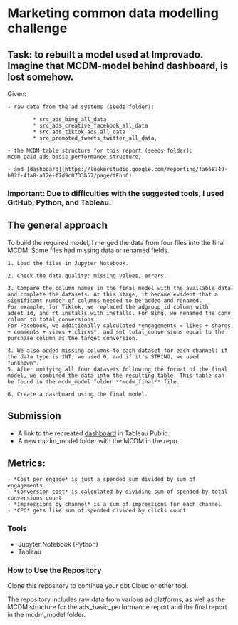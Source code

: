 # Marketing common data modelling challenge
	

## Task: to rebuilt a model used at Improvado. Imagine that MCDM-model behind dashboard, is lost somehow.
Given:
 
	- raw data from the ad systems (seeds folder): 
 
    		* src_ads_bing_all_data
    		* src_ads_creative_facebook_all_data
    		* src_ads_tiktok_ads_all_data
    		* src_promoted_tweets_twitter_all_data,
      
	- the MCDM table structure for this report (seeds folder): mcdm_paid_ads_basic_performance_structure, 
 
	- and [dashboard](https://lookerstudio.google.com/reporting/fa668749-b82f-41a8-a12e-f7d9c0733b57/page/tEnnC)

### Important: Due to difficulties with the suggested tools, I used GitHub, Python, and Tableau.

## The general approach

To build the required model, I merged the data from four files into the final MCDM. Some files had missing data or renamed fields.

    1. Load the files in Jupyter Notebook.
    
    2. Check the data quality: missing values, errors.
    
    3. Compare the column names in the final model with the available data and complete the datasets. At this stage, it became evident that a significant number of columns needed to be added and renamed.
    For example, for Tiktok, we replaced the adgroup_id column with adset_id, and rt_installs with installs. For Bing, we renamed the conv column to total_conversions.
    For Facebook, we additionally calculated *engagements = likes + shares + comments + views + clicks*, and set total_conversions equal to the purchase column as the target conversion.
    
    4. We also added missing columns to each dataset for each channel: if the data type is INT, we used 0, and if it's STRING, we used "unknown".
    5. After unifying all four datasets following the format of the final model, we combined the data into the resulting table. This table can be found in the mcdm_model folder **mcdm_final** file.
    
    6. Create a dashboard using the final model.

## Submission
-   A link to the recreated [dashboard](https://public.tableau.com/app/profile/marina1319/viz/Adsperformance/adsperformance?publish=yes) in Tableau Public.
-   A new mcdm_model folder with the MCDM in the repo.

## Metrics:
	- *Cost per engage* is just a spended sum divided by sum of engagements
	- *Conversion cost* is calculated by dividing sum of spended by total conversions count
	- *Impressions by channel* is a sum of impressions for each channel
	- *CPC* gets like sum of spended divided by clicks count

### Tools
-   Jupyter Notebook (Python)
-   Tableau


### How to Use the Repository
Clone this repository to continue your dbt Cloud or other tool.

The repository includes raw data from various ad platforms, as well as the MCDM structure for the ads_basic_performance report and the final report in the mcdm_model folder.

